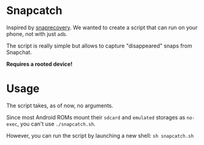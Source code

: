 # Snapcatch
Inspired by [snaprecovery](https://github.com/sdushantha/snaprecovery). We wanted to create a script that can run on your phone, not with just `adb`.

The script is really simple but allows to capture "disappeared" snaps from Snapchat.

**Requires a rooted device!**

# Usage
The script takes, as of now, no arguments.

Since most Android ROMs mount their `sdcard` and `emulated` storages as `no-exec`, you can't use `./snapcatch.sh`.

However, you can run the script by launching a new shell: `sh snapcatch.sh`
